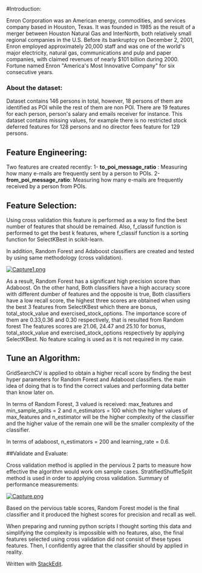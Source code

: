 

#Introduction:

Enron Corporation was an American energy, commodities, and services company based in Houston, Texas. It was founded in 1985 as the result of a merger between Houston Natural Gas and InterNorth, both relatively small regional companies in the U.S. Before its bankruptcy on December 2, 2001, Enron employed approximately 20,000 staff and was one of the world's major electricity, natural gas, communications and pulp and paper companies, with claimed revenues of nearly $101 billion during 2000. Fortune named Enron "America's Most Innovative Company" for six consecutive years. 

### About the dataset: 
Dataset contains 146 persons in total, however, 18 persons of them are identified as POI while the rest of them are non POI. There are 19 features for each person, person's salary and emails receiver for instance. This dataset contains missing values, for example there is no restricted stock deferred features for 128 persons and no director fees feature for 129 persons.  

## Feature Engineering:

Two features are created recently:
1- **to_poi_message_ratio** :
Measuring how many e-mails are frequently sent by a person to POIs.
2- **from_poi_message_ratio**:
Measuring how many e-mails are frequently received by a person from POIs.

## Feature Selection:

Using cross validation this feature is performed as a way to find the best number of features that should be remained. Also, f_classif function is performed to get the best k features, where f_classif function is a sorting function for SelectKBest in scikit-learn.

In addition, Random Forest and Adaboost classifiers are created and tested by using same methodology (cross validation). 

[![Capture1.png](https://s15.postimg.org/um8rr867f/Capture1.png)](https://postimg.org/image/lr7xgphev/)

As a result, Random Forest has a significant high precision score than  Adaboost. On the other hand, Both classifiers have a high accuracy score with different dumber of features and the opposite is true, Both classifiers have a low recall score, the highest three scores are obtained when using the best 3 features from SelectKBest which there are bonus, total_stock_value and exercised_stock_options. The importance score of them are 0.33,0.36 and 0.30 respectively, that is resulted from Random forest The features scores are 21.06, 24.47 and 25.10 for bonus, total_stock_value and exercised_stock_options respectively by applying SelectKBest. No feature scaling is used as it is not required in my case.

## Tune an Algorithm:

GridSearchCV is applied to obtain a higher recall score by finding the best hyper parameters for Random Forest and Adaboost classifiers. the main idea of doing that is to find the correct values and performing data better than know later on. 

In terms of Random Forest, 3 valued is received:
max_features and min_sample_splits = 2 and n_estimators = 100
which the higher values of max_features and n_estimator will be the higher complexity of the classifier and the higher value of the remain one will be the smaller complexity of the classifier.

In terms of adaboost, n_estimators = 200 and learning_rate = 0.6.

##Validate and Evaluate:

Cross validation method is applied in the pervious 2 parts to measure how effective the algorithm would work om sample cases. StratifiedShuffleSplit method is used in order to applying cross validation. Summary of performance measurements:

[![Capture.png](https://s4.postimg.org/5zixhc7vh/Capture.png)](https://postimg.org/image/mnafju2mx/)

Based on the pervious table scores, Random Forest model is the final classifier and it produced the highest scores for precision and recall as well. 

When preparing and running python scripts I thought sorting this data and simplifying the complexity is impossible with no features, also, the final features selected using cross validation did not consist of these types features. Then, I confidently agree that the classifier should by applied in reality. 

Written with [StackEdit](https://stackedit.io/).
